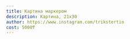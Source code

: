 ```yaml
---
title: Картина маркером
description: Картина, 21х30
author: https://www.instagram.com/trikstertin
cost: 5000₸
---
```

